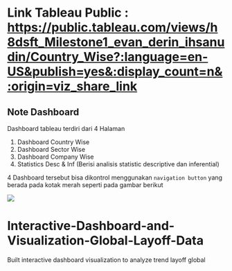 # Link Tableau Public : https://public.tableau.com/views/h8dsft_Milestone1_evan_derin_ihsanudin/Country_Wise?:language=en-US&publish=yes&:display_count=n&:origin=viz_share_link

## Note Dashboard 
Dashboard tableau terdiri dari 4 Halaman

1. Dashboard Country Wise
2. Dashboard Sector Wise
3. Dashboard Company Wise
4. Statistics Desc & Inf (Berisi analisis statistic descriptive dan inferential)

4 Dashboard tersebut bisa dikontrol menggunakan `navigation button` yang berada pada kotak merah seperti pada gambar berikut

<img src="https://imgur.com/JuTeBlN.png"></img>

# Interactive-Dashboard-and-Visualization-Global-Layoff-Data
Built interactive dashboard visualization to analyze trend layoff global
